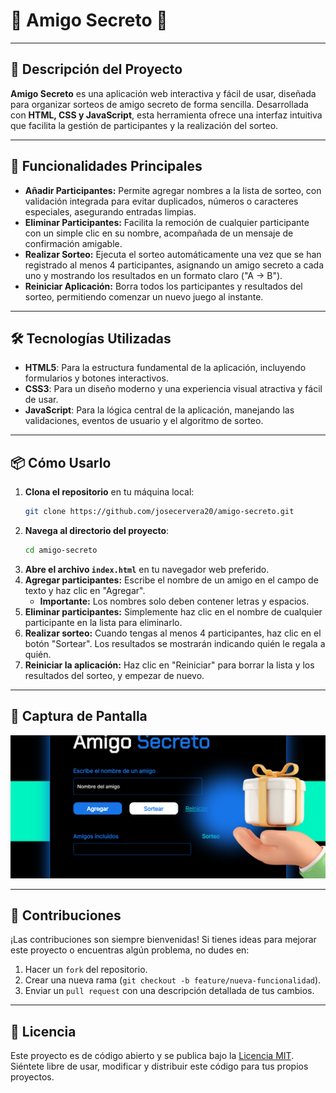 # 🎁 Amigo Secreto 🎉

---

## 📝 Descripción del Proyecto

**Amigo Secreto** es una aplicación web interactiva y fácil de usar, diseñada para organizar sorteos de amigo secreto de forma sencilla. Desarrollada con **HTML, CSS y JavaScript**, esta herramienta ofrece una interfaz intuitiva que facilita la gestión de participantes y la realización del sorteo.

---

## 🚀 Funcionalidades Principales

* **Añadir Participantes:** Permite agregar nombres a la lista de sorteo, con validación integrada para evitar duplicados, números o caracteres especiales, asegurando entradas limpias.
* **Eliminar Participantes:** Facilita la remoción de cualquier participante con un simple clic en su nombre, acompañada de un mensaje de confirmación amigable.
* **Realizar Sorteo:** Ejecuta el sorteo automáticamente una vez que se han registrado al menos 4 participantes, asignando un amigo secreto a cada uno y mostrando los resultados en un formato claro ("A → B").
* **Reiniciar Aplicación:** Borra todos los participantes y resultados del sorteo, permitiendo comenzar un nuevo juego al instante.

---

## 🛠️ Tecnologías Utilizadas

* **HTML5**: Para la estructura fundamental de la aplicación, incluyendo formularios y botones interactivos.
* **CSS3**: Para un diseño moderno y una experiencia visual atractiva y fácil de usar.
* **JavaScript**: Para la lógica central de la aplicación, manejando las validaciones, eventos de usuario y el algoritmo de sorteo.

---

## 📦 Cómo Usarlo

1.  **Clona el repositorio** en tu máquina local:
    ```bash
    git clone https://github.com/josecervera20/amigo-secreto.git
    ```
2.  **Navega al directorio del proyecto**:
    ```bash
    cd amigo-secreto
    ```
3.  **Abre el archivo `index.html`** en tu navegador web preferido.
4.  **Agregar participantes:** Escribe el nombre de un amigo en el campo de texto y haz clic en "Agregar".
    * **Importante:** Los nombres solo deben contener letras y espacios.
5.  **Eliminar participantes:** Simplemente haz clic en el nombre de cualquier participante en la lista para eliminarlo.
6.  **Realizar sorteo:** Cuando tengas al menos 4 participantes, haz clic en el botón "Sortear". Los resultados se mostrarán indicando quién le regala a quién.
7.  **Reiniciar la aplicación:** Haz clic en "Reiniciar" para borrar la lista y los resultados del sorteo, y empezar de nuevo.

---

## 🎨 Captura de Pantalla

![Captura de pantalla de la aplicación Amigo Secreto](./assets/image.png)

---

## 🤝 Contribuciones

¡Las contribuciones son siempre bienvenidas! Si tienes ideas para mejorar este proyecto o encuentras algún problema, no dudes en:

1.  Hacer un `fork` del repositorio.
2.  Crear una nueva rama (`git checkout -b feature/nueva-funcionalidad`).
3.  Enviar un `pull request` con una descripción detallada de tus cambios.

---

## 📄 Licencia

Este proyecto es de código abierto y se publica bajo la [Licencia MIT](https://github.com/josecervera20/amigo-secreto.git/blob/main/LICENSE). Siéntete libre de usar, modificar y distribuir este código para tus propios proyectos.
